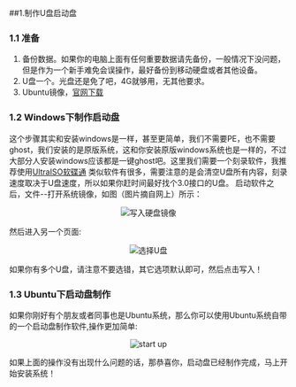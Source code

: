 ##1.制作U盘启动盘

### 1.1 准备

1. 备份数据。如果你的电脑上面有任何重要数据请先备份，一般情况下没问题，但是作为一个新手难免会误操作，最好备份到移动硬盘或者其他设备。
2. U盘一个。光盘还是免了吧，4G就够用，无其他要求。
3. Ubuntu镜像，[官网下载](https://www.ubuntu.com/download/desktop)

### 1.2 Windows下制作启动盘

这个步骤其实和安装windows是一样，甚至更简单，我们不需要PE，也不需要ghost，我们安装的是原版系统，这和你安装原版windows系统也是一样的，不过
大部分人安装windows应该都是一键ghost吧。这里我们需要一个刻录软件，我推荐使用[UltraISO软碟通](http://cn.ezbsystems.com/ultraiso/)
类似软件有很多，需要注意的是会清空U盘所有内容，刻录速度取决于U盘速度，所以如果你赶时间最好找个3.0接口的U盘。
启动软件之后，文件--打开系统镜像，如图（图片摘自网上）所示：
<div align=center>

![写入硬盘镜像](https://imgsa.baidu.com/exp/w=480/sign=7944a3fb36a85edffa8cff2b795509d8/d000baa1cd11728b82654689cafcc3cec2fd2cd5.jpg)

</div>

然后进入另一个页面:

<div align=center>

![选择U盘](https://imgsa.baidu.com/exp/w=480/sign=b21c2aa2b4003af34dbadd68052bc619/2e2eb9389b504fc251ad7aaee7dde71191ef6daf.jpg)

</div>

如果你有多个U盘，请注意不要选错，其它选项默认即可，然后点击写入！

### 1.3 Ubuntu下启动盘制作

如果你刚好有个朋友或者同事也是Ubuntu系统，那么你可以使用Ubuntu系统自带的一个启动盘制作软件,操作更加简单:

<div align=center>

![start up](http://ww1.sinaimg.cn/large/5f6e3e27ly1frisb1wtuhj20gk0bq74y.jpg)

</div>

如果上面的操作没有出现什么问题的话，那恭喜你，启动盘已经制作完成，马上开始安装系统！
